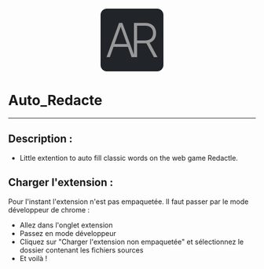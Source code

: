 <p align="center">
  <img src="icons/Logo128.png" alt="Sublime's custom image"/>
</p>

# Auto_Redacte

---
## Description :
- Little extention to auto fill classic words on the web game Redactle.


## Charger l'extension :
Pour l'instant l'extension n'est pas empaquetée. Il faut passer par le mode développeur de chrome :
- Allez dans l'onglet extension
- Passez en mode développeur
- Cliquez sur "Charger l'extension non empaquetée" et sélectionnez le dossier contenant les fichiers sources
- Et voilà !
